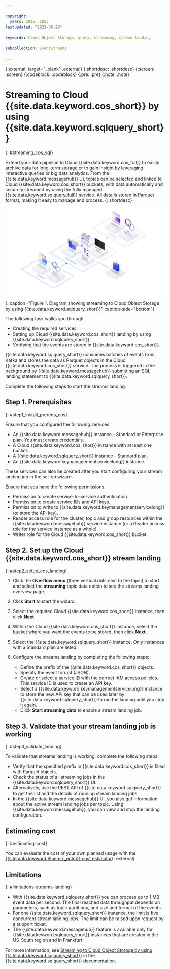 ```yaml
---

copyright:
  years: 2015, 2023
lastupdated: "2023-06-29"

keywords: Cloud Object Storage, query, streaming, stream landing

subcollection: EventStreams

---
```


{:external: target="_blank" .external}
{:shortdesc: .shortdesc}
{:screen: .screen}
{:codeblock: .codeblock}
{:pre: .pre}
{:note: .note}

# Streaming to Cloud {{site.data.keyword.cos_short}} by using {{site.data.keyword.sqlquery_short}}
{: #streaming_cos_sql}

Extend your data pipeline to Cloud {{site.data.keyword.cos_full}} to easily archive data for long-term storage or to gain insight by leveraging interactive queries or big data analytics. From the {{site.data.keyword.messagehub}} UI, topics can be selected and linked to Cloud {{site.data.keyword.cos_short}} buckets, with data automatically and securely streamed by using the fully managed {{site.data.keyword.sqlquery_full}} service. All data is stored in Parquet format, making it easy to manage and process.
{: shortdesc}

![Streaming to Cloud Object Storage by using{{site.data.keyword.sqlquery_short}}](ES_streams_landing.svg){: caption="Figure 1. Diagram showing streaming to Cloud Object Storage by using {{site.data.keyword.sqlquery_short}}" caption-side="bottom"}

The following task walks you through:

- Creating the required services.
- Setting up Cloud {{site.data.keyword.cos_short}} landing by using {{site.data.keyword.sqlquery_short}}.
- Verifying that the events are stored in {{site.data.keyword.cos_short}}.

{{site.data.keyword.sqlquery_short}} consumes batches of events from Kafka and stores the data as Parquet objects in the Cloud {{site.data.keyword.cos_short}} service. The process is triggered in the background by {{site.data.keyword.messagehub}} submitting an SQL landing statement to {{site.data.keyword.sqlquery_short}}.

Complete the following steps to start the streams landing.

## Step 1. Prerequisites
{: #step1_install_prereqs_cos}

Ensure that you configured the following services:

- An {{site.data.keyword.messagehub}} instance - Standard or Enterprise plan. You must create credentials.
- A Cloud {{site.data.keyword.cos_short}} instance with at least one bucket.
- A {{site.data.keyword.sqlquery_short}} instance - Standard plan.
- An {{site.data.keyword.keymanagementservicelong}} instance.

These services can also be created after you start configuring your stream landing job in the set-up wizard.

Ensure that you have the following permissions:

- Permission to create service-to-service authentication.
- Permission to create service IDs and API keys.
- Permission to write to {{site.data.keyword.keymanagementservicelong}} (to store the API key).
- Reader access role for the cluster, topic and group resources within the {{site.data.keyword.messagehub}} service instance (or a Reader access role for the service instance as a whole).
- Writer role for the Cloud {{site.data.keyword.cos_short}} bucket.

## Step 2. Set up the Cloud {{site.data.keyword.cos_short}} stream landing
{: #step2_setup_cos_landing}

1. Click the **Overflow menu** (three vertical dots next to the topic) to start and select the **streaming** topic data option to see the streams landing overview page.
2. Click **Start** to start the wizard.
3. Select the required Cloud {{site.data.keyword.cos_short}} instance, then click **Next**.
4. Within the Cloud {{site.data.keyword.cos_short}} instance, select the bucket where you want the events to be stored, then click **Next**.
5. Select the {{site.data.keyword.sqlquery_short}} instance. Only instances with a Standard plan are listed.
6. Configure the streams landing by completing the following steps:

   - Define the prefix of the {{site.data.keyword.cos_short}} objects.
   - Specify the event format (JSON).
   - Create or select a service ID with the correct IAM access policies. This service ID is used to create an API key.
   - Select a {{site.data.keyword.keymanagementservicelong}} instance to store the new API key that can be used later by {{site.data.keyword.sqlquery_short}} to run the landing until you stop it again.
   - Click **Start streaming data** to enable a stream landing job.

## Step 3. Validate that your stream landing job is working
{: #step3_validate_landing}

To validate that streams landing is working, complete the following steps:

- Verify that the specified prefix in {{site.data.keyword.cos_short}} is filled with Parquet objects.
- Check the status of all streaming jobs in the {{site.data.keyword.sqlquery_short}} UI.
- Alternatively, use the REST API of {{site.data.keyword.sqlquery_short}} to get the list and the details of running stream landing jobs.
- In the {{site.data.keyword.messagehub}} UI, you also get information about the active stream landing jobs per topic. Using {{site.data.keyword.messagehub}}, you can view and stop the landing configuration.

## Estimating cost
{: #estimating-cost}

You can evaluate the cost of your own planned usage with the 
[{{site.data.keyword.Bluemix_notm}} cost estimator](https://cloud.ibm.com/estimator){: external}

## Limitations
{: #limitations-streams-landing}

- With {{site.data.keyword.sqlquery_short}} you can process up to 1 MB event data per second. The final reached data throughput depends on parameters, such as topic partitions, and size and format of the events. 
- For one {{site.data.keyword.sqlquery_short}} instance, the limit is five concurrent stream landing jobs. The limit can be raised upon request by a support ticket. 
- The {{site.data.keyword.messagehub}} feature is available only for {{site.data.keyword.sqlquery_short}} instances that are created in the US-South region and in Frankfurt. 

For more information, see [Streaming to Cloud Object Storage by using {{site.data.keyword.sqlquery_short}}](/docs/sql-query?topic=sql-query-event-streams-landing) in the {{site.data.keyword.sqlquery_short}} documentation.
